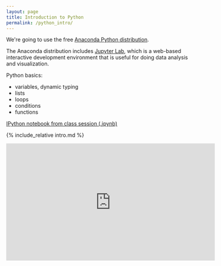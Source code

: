 ```yaml
---
layout: page
title: Introduction to Python
permalink: /python_intro/
---
```


We're going to use the free 
[Anaconda Python distribution](https://www.anaconda.com/products/individual).

The Anaconda distribution includes [Jupyter Lab](https://jupyter.org/), which
is a web-based interactive development environment that is useful for doing
data analysis and visualization.

Python basics:
- variables, dynamic typing
- lists
- loops
- conditions
- functions

[IPython notebook from class session (.ipynb)](intro.ipynb)

{% include_relative intro.md %}

<iframe width="560" height="315" src="https://www.youtube.com/embed/QJKWBGRP3WM" title="YouTube video player" frameborder="0" allow="accelerometer; autoplay; clipboard-write; encrypted-media; gyroscope; picture-in-picture" allowfullscreen></iframe>
